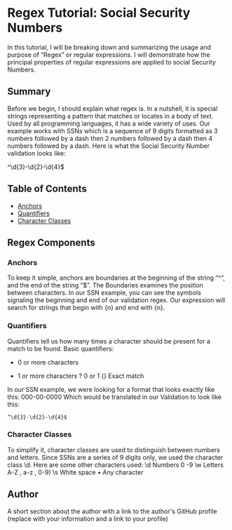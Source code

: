 # Regex Tutorial: Social Security Numbers

In this tutorial, I will be breaking down and summarizing the usage and purpose of “Regex” or regular expressions.  I will demonstrate how the principal properties of regular expressions are applied to social Security Numbers.  

## Summary

Before we begin, I should explain what regex is. In a nutshell, it is special strings representing a pattern that matches or locates in a body of text.   Used by all programming languages, it has a wide variety of uses. 
Our example works with SSNs which is a sequence of 9 digits formatted as 3 numbers followed by a dash then 2 numbers followed by a dash then 4 numbers followed by a dash. 
Here is what the Social Security Number validation looks like: 

^\d{3}-\d{2}-\d{4}$


## Table of Contents

- [Anchors](#anchors)
- [Quantifiers](#quantifiers)
- [Character Classes](#character-classes)


## Regex Components

### Anchors

To keep it simple, anchors are boundaries at the beginning of the string “^”, and the end of the string “$”.  The Boundaries examines the position between characters.
In our SSN example, you can see the symbols signaling the beginning and end of our validation regex.  Our expression will search for strings that begin with {n} and end with {n}.

### Quantifiers
Quantifiers tell us how many times a character should be present for a match to be found. 
Basic quantifiers: 
 
*	0 or more characters  
+ 	1 or more characters 
? 	0 or 1 
{} 	Exact match 

In our SSN example, we were looking for a format that looks exactly like this:
000-00-0000
Which would be translated in our Validation to look like this: 

```
^\d{3}-\d{2}-\d{4}$
```

### Character Classes

To simplify it, character classes are used to distinguish between numbers and letters. Since SSNs are a series of 9 digits only, we used the character class \d. 
Here are some other characters used: 
\d 	Numbers 0 -9 
\w 	Letters A-Z , a-z , 0-9) 
\s 	White space 
•	Any character


## Author

A short section about the author with a link to the author's GitHub profile (replace with your information and a link to your profile)